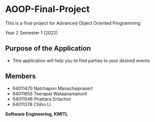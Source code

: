 # AOOP-Final-Project
This is a final project for Advanced Object Oriented Programming

Year 2 Semester 1 (2022)

## Purpose of the Application

- This application will help you to find parties to your desired events


## Members

- 64011470 Natchapon Manachaiprasert
- 64011655 Teerapat Wataanamanont
- 64011546 Phattara Srilachot
- 64011378 Chiho Li

**Software Engineering, KMITL**
